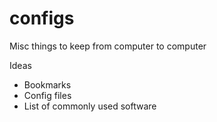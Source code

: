 # configs
Misc things to keep from computer to computer

Ideas
* Bookmarks
* Config files
* List of commonly used software
